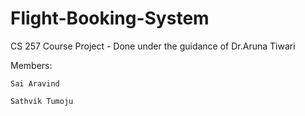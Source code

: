 # Flight-Booking-System

CS 257 Course Project - Done under the guidance of Dr.Aruna Tiwari

Members:

    Sai Aravind

    Sathvik Tumoju
